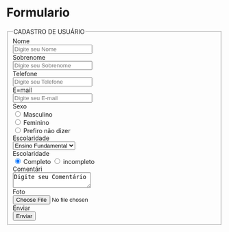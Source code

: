 # Formulario
 
<form class="form-horizontal">
<fieldset>

<!-- Form Name -->
<legend>CADASTRO DE USUÁRIO</legend>

<!-- Text input-->
<div class="form-group">
  <label class="col-md-4 control-label" for="textinput">Nome</label>  
  <div class="col-md-5">
  <input id="textinput" name="textinput" type="text" placeholder="Digite seu Nome" class="form-control input-md" required="">
    
  </div>
</div>

<!-- Text input-->
<div class="form-group">
  <label class="col-md-4 control-label" for="textinput">Sobrenome</label>  
  <div class="col-md-5">
  <input id="textinput" name="textinput" type="text" placeholder="Digite seu Sobrenome" class="form-control input-md">
    
  </div>
</div>

<!-- Text input-->
<div class="form-group">
  <label class="col-md-4 control-label" for="textinput">Telefone</label>  
  <div class="col-md-5">
  <input id="textinput" name="textinput" type="text" placeholder="Digite seu Telefone" class="form-control input-md" required="">
    
  </div>
</div>

<!-- Text input-->
<div class="form-group">
  <label class="col-md-4 control-label" for="textinput">E=mail</label>  
  <div class="col-md-5">
  <input id="textinput" name="textinput" type="text" placeholder="Digite seu E-mail" class="form-control input-md">
    
  </div>
</div>

<!-- Multiple Radios -->
<div class="form-group">
  <label class="col-md-4 control-label" for="radios">Sexo</label>
  <div class="col-md-4">
  <div class="radio">
    <label for="radios-0">
      <input type="radio" name="radios" id="radios-0" value="1" checked="checked">
      Masculino
    </label>
	</div>
  <div class="radio">
    <label for="radios-1">
      <input type="radio" name="radios" id="radios-1" value="2">
      Feminino
    </label>
	</div>
  <div class="radio">
    <label for="radios-2">
      <input type="radio" name="radios" id="radios-2" value="3">
      Prefiro não dizer
    </label>
	</div>
  </div>
</div>

<!-- Select Basic -->
<div class="form-group">
  <label class="col-md-4 control-label" for="selectbasic">Escolaridade</label>
  <div class="col-md-4">
    <select id="selectbasic" name="selectbasic" class="form-control">
      <option value="1">Ensino Fundamental</option>
      <option value="2">Ensino Médio</option>
      <option value="3">Ensino Superior</option>
    </select>
  </div>
</div>

<!-- Multiple Radios (inline) -->
<div class="form-group">
  <label class="col-md-4 control-label" for="radios">Escolaridade</label>
  <div class="col-md-4"> 
    <label class="radio-inline" for="radios-0">
      <input type="radio" name="radios" id="radios-0" value="1" checked="checked">
      Completo
    </label> 
    <label class="radio-inline" for="radios-1">
      <input type="radio" name="radios" id="radios-1" value="2">
      incompleto
    </label>
  </div>
</div>

<!-- Textarea -->
<div class="form-group">
  <label class="col-md-4 control-label" for="textarea">Comentári</label>
  <div class="col-md-4">                     
    <textarea class="form-control" id="textarea" name="textarea">Digite seu Comentário</textarea>
  </div>
</div>

<!-- File Button --> 
<div class="form-group">
  <label class="col-md-4 control-label" for="filebutton">Foto</label>
  <div class="col-md-4">
    <input id="filebutton" name="filebutton" class="input-file" type="file">
  </div>
</div>

<!-- Button -->
<div class="form-group">
  <label class="col-md-4 control-label" for="singlebutton">Enviar</label>
  <div class="col-md-4">
    <button id="singlebutton" name="singlebutton" class="btn btn-info">Enviar</button>
  </div>
</div>

</fieldset>
</form>
